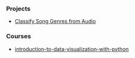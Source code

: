 ### **Projects**

- [Classify Song Genres from Audio ](https://github.com/seznn/MachineLearning_Projects/tree/master/Classify%20Song%20Genres%20from%20Audio%20Data)

### **Courses**

- [introduction-to-data-visualization-with-python](https://github.com/seznn/MachineLearning_Projects/blob/master/DataVisualization.ipynb)

